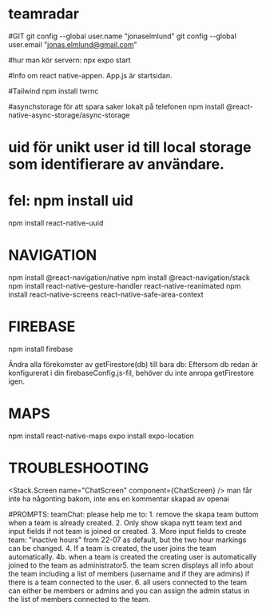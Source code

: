 # teamradar

#GIT
git config --global user.name "jonaselmlund"
git config --global user.email "jonas.elmlund@gmail.com"

#hur man kör servern:
npx expo start 

#Info om react native-appen.
App.js är startsidan.

#Tailwind
npm install twrnc

#asynchstorage för att spara saker lokalt på telefonen
npm install @react-native-async-storage/async-storage

# uid  för unikt user id till local storage som identifierare av användare.
# fel: npm install uid
npm install react-native-uuid


# NAVIGATION
npm install @react-navigation/native
npm install @react-navigation/stack
npm install react-native-gesture-handler react-native-reanimated
npm install react-native-screens react-native-safe-area-context

# FIREBASE
npm install firebase

Ändra alla förekomster av getFirestore(db) till bara db: Eftersom db redan är konfigurerat i din firebaseConfig.js-fil, behöver du inte anropa getFirestore igen.

# MAPS 
npm install react-native-maps
expo install expo-location

# TROUBLESHOOTING
 <Stack.Screen name="ChatScreen" component={ChatScreen} /> 
 man får inte ha någonting bakom, inte ens en kommentar skapad av openai
 
#PROMPTS: teamChat:
please help me to: 1. remove the skapa team buttom when a team is already created. 2. Only show skapa nytt team text and input fields if not team is joined or created. 3. More input fields to create team: "inactive hours" from 22-07 as default, but the two hour markings can be changed. 4. If a team is created, the user joins the team automatically. 4b. when a team is created the creating user is automatically joined to the team as administrator5. the team scren displays all info about the team including a list of members (username and if they are admins) if there is a team connected to the user. 6. all users connected to the team can either be members or admins and you can assign the admin status in the list of members connected to the team.